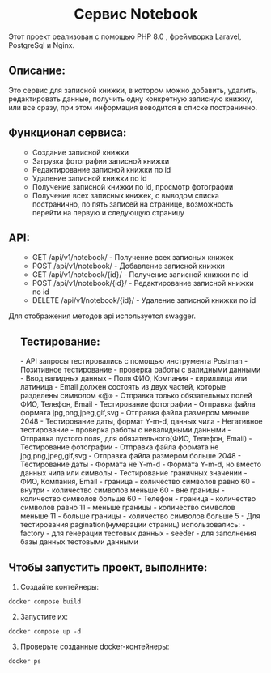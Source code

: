  <h1 align="center">Сервис Notebook</h1>
  <p> Этот проект реализован с помощью PHP 8.0 , фреймворка Laravel, PostgreSql и Nginx.
 <h2>Описание:</h2>
  <p> Это сервис для записной книжки, в котором можно добавить, удалить, редактировать данные, получить одну конкретную записную книжку, или все сразу, при этом информация воводится в списке постранично.</p>

<h2>Функционал сервиса:</h2>
<ul>

- Создание записной книжки
- Загрузка фотографии записной книжки
- Редактирование записной книжки по id
- Удаление записной книжки по id
- Получение записной книжки по id, просмотр фотографии
- Получение всех записных книжек, с выводом списка постранично, по пять записей на странице, возможность перейти на первую и следующую страницу

</ul>

<h2>API:</h2>
<ul>

- GET /api/v1/notebook/ - Получение всех записных книжек
- POST /api/v1/notebook/ - Добавление записной книжки
- GET /api/v1/notebook/{id}/ - Получение записной книжки по id
- POST /api/v1/notebook/{id}/ - Редактирование записной книжки по id
- DELETE /api/v1/notebook/{id}/ - Удаление записной книжки по id

</ul>
  
<p> Для отображения методов api используется swagger.</p>

<ul>

<h2>Тестирование:</h2>
- API запросы тестировались с помощью инструмента Postman
  - Позитивное тестирование - проверка работы с валидными данными
    - Ввод валидных данных
      - Поля ФИО, Компания - кириллица или латиница
      - Email должен состоять из двух частей, которые разделены символом «@»
      - Отправка только обязательных полей ФИО, Телефон, Email
      - Тестирование фотографии
        - Отправка файла формата jpg,png,jpeg,gif,svg
        - Отправка файла размером меньше 2048
      - Тестирование даты, формат Y-m-d, данных чила
  - Негативное тестирование - проверка работы с невалидными данными
    - Отправка пустого поля, для обязательного(ФИО, Телефон, Email)
    - Тестирование фотографии
      - Отправка файла формата не jpg,png,jpeg,gif,svg
      - Отправка файла размером больше 2048
    - Тестирование даты 
      - Формата не Y-m-d
      - Формата Y-m-d, но вместо данных чила или символы
  - Тестирование граничных значении
    - ФИО, Компания, Email
      - граница - количество символов равно 60
      - внутри - количество символов меньше 60
      - вне границы - количество символов больше 60
    - Телефон
      - граница - количество символов равно 11
      - меньше границы - количество символов меньше 11
      - больше границы - количество символов больше 5 
- Для тестирования pagination(нумерации страниц) использовались:
  - factory - для генерации тестовых данных
  - seeder - для заполнения базы данных тестовыми данными

</ul>

<h2>Чтобы запустить проект, выполните:</h2>

1. Создайте контейнеры:

```docker compose build```

2. Запустите их:

```docker compose up -d```

3. Проверьте созданные docker-контейнеры:

```docker ps```
